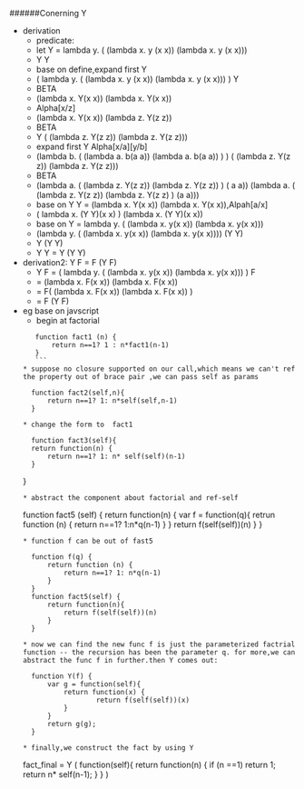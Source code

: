 ######Conerning  Y
* derivation
	* predicate:
	* let Y = lambda y. ( (lambda x. y (x x))
												(lambda x. y (x x)))
	* Y Y
	* base on define,expand first Y
	* ( lambda y. ( (lambda x. y (x x)) (lambda x. y (x x))) ) Y
	* BETA
	* (lambda x. Y(x x)) (lambda x. Y(x x))
	* Alpha[x/z]
	* (lambda x. Y(x x)) (lambda z. Y(z z))
	* BETA
	* Y ( (lambda z. Y(z z)) (lambda z. Y(z z)))
	* expand first Y Alpha[x/a][y/b]
	* (lambda b. ( (lambda a. b(a a))
								(lambda a. b(a a)) ) ) ( (lambda z. Y(z z)) (lambda z. Y(z z)))
	* BETA
	*  (lambda a. ( (lambda z. Y(z z)) (lambda z. Y(z z)) ) ( a a))
			(lambda a. ( (lambda z. Y(z z)) (lambda z. Y(z z) ) (a a)))
	* base on  Y Y = (lambda x. Y(x x)) (lambda x. Y(x x)),Alpah[a/x]
	* ( lambda x. (Y Y)(x x) ) (lambda x. (Y Y)(x x))
	* base on Y = lambda y. ( (lambda x. y(x x)) (lambda x. y(x x)))
	* (lambda y. ( (lambda x. y(x x)) (lambda x. y(x x)))) (Y Y)
	* Y (Y Y)
	* Y Y = Y (Y Y)
* derivation2: Y F = F (Y F)
	* Y F = ( lambda y. ( (lambda x. y(x x)) (lambda x. y(x x))) ) F
	* = (lambda x. F(x x)) (lambda x. F(x x))
	* = F( (lambda x. F(x x)) (lambda x. F(x x)) )
	* = F (Y F)
* eg base on javscript
	* begin at factorial
	 ```
		function fact1 (n) {
			return n==1? 1 : n*fact1(n-1)
		}
		```
	* suppose no closure supported on our call,which means we can't ref the property out of brace pair ,we can pass self as params
	```
		function fact2(self,n){
			return n==1? 1: n*self(self,n-1)
		}
	```
	* change the form to  fact1
 	```
		function fact3(self){
		return function(n) {
			return n==1? 1: n* self(self)(n-1)
		}
	}
	```
	* abstract the component about factorial and ref-self
	```
    function fact5 (self) {
			return function(n) {
				var f = function(q){
					retrun function (n) {
						return n==1? 1:n*q(n-1)
					}
				}
				return f(self(self))(n)
			}
		}
	```
	* function f can be out of fast5
	```
		function f(q) {
			return function (n) {
				return n==1? 1: n*q(n-1)
			}
		}
		function fact5(self) {
			return function(n){
				return f(self(self))(n)
			}
		}
	```
	* now we can find the new func f is just the parameterized factrial function -- the recursion has been the parameter q. for more,we can abstract the func f in further.then Y comes out:
	```
		function Y(f) {
			var g = function(self){
				return function(x) {
						return f(self(self))(x)
				}
			}
			return g(g);
		}
	```
	* finally,we construct the fact by using Y
	```
  	fact_final = Y (
			function(self){
				return function(n) {
					if (n ==1) return 1;
					return n* self(n-1);
			}
			}	)
	```

